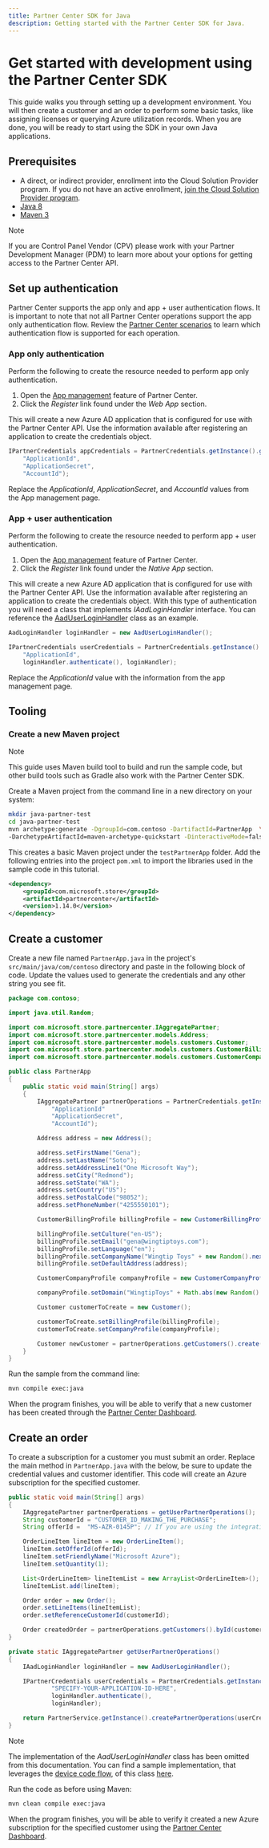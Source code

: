```yaml
---
title: Partner Center SDK for Java
description: Getting started with the Partner Center SDK for Java.
---
```


# Get started with development using the Partner Center SDK

This guide walks you through setting up a development environment. You will then create a customer and an order to perform some basic tasks, like assigning licenses or querying Azure utilization records. When you are done, you will be ready to start using the SDK in your own Java applications.

## Prerequisites

- A direct, or indirect provider, enrollment into the Cloud Solution Provider program. If you do not have an active enrollment, [join the Cloud Solution Provider program](https://partner.microsoft.com/cloud-solution-provider/csp-enrollment).
- [Java 8](https://developers.redhat.com/products/openjdk/download/)
- [Maven 3](https://maven.apache.org/download.cgi)

> [!NOTE]  
> If you are Control Panel Vendor (CPV) please work with your Partner Development Manager (PDM) to learn more about your options for getting access to the Partner Center API.

## Set up authentication

Partner Center supports the app only and app + user authentication flows. It is important to note that not all Partner Center operations support the app only authentication flow. Review the [Partner Center scenarios](https://docs.microsoft.com/partner-center/develop/scenarios) to learn which authentication flow is supported for each operation.

### App only authentication

Perform the following to create the resource needed to perform app only authentication.

1. Open the [App management](https://partner.microsoft.com/pcv/apiintegration/appmanagement) feature of Partner Center.
2. Click the *Register* link found under the *Web App* section.

This will create a new Azure AD application that is configured for use with the Partner Center API. Use the information available after registering an application to create the credentials object.

```java
IPartnerCredentials appCredentials = PartnerCredentials.getInstance().generateByApplicationCredentials(
    "ApplicationId",
    "ApplicationSecret",
    "AccountId");
```

Replace the *ApplicationId*, *ApplicationSecret*, and *AccountId* values from the App management page.

### App + user authentication

Perform the following to create the resource needed to perform app + user authentication.

1. Open the [App management](https://partner.microsoft.com/pcv/apiintegration/appmanagement) feature of Partner Center.
2. Click the *Register* link found under the *Native App* section.

This will create a new Azure AD application that is configured for use with the Partner Center API. Use the information available after registering an application to create the credentials object. With this type of authentication you will need a class that implements *IAadLoginHandler* interface. You can reference the [AadUserLoginHandler](https://github.com/Microsoft/Partner-Center-Java-Samples/blob/master/sdk/src/main/java/com/microsoft/store/partnercenter/samples/AadUserLoginHandler.java) class as an example.

```java
AadLoginHandler loginHandler = new AadUserLoginHandler();

IPartnerCredentials userCredentials = PartnerCredentials.getInstance().generateByUserCredentials(
    "ApplicationId",
    loginHandler.authenticate(), loginHandler);
```

Replace the *ApplicationId* value with the information from the app management page.

## Tooling

### Create a new Maven project

> [!NOTE]
> This guide uses Maven build tool to build and run the sample code, but other build tools such as Gradle also work with the Partner Center SDK.

Create a Maven project from the command line in a new directory on your system:

```bash
mkdir java-partner-test
cd java-partner-test
mvn archetype:generate -DgroupId=com.contoso -DartifactId=PartnerApp  \
-DarchetypeArtifactId=maven-archetype-quickstart -DinteractiveMode=false
```

This creates a basic Maven project under the `testPartnerApp` folder. Add the following entries into the project `pom.xml` to import the libraries used in the sample code in this tutorial.

```xml
<dependency>
    <groupId>com.microsoft.store</groupId>
    <artifactId>partnercenter</artifactId>
    <version>1.14.0</version>
</dependency>
```

## Create a customer

Create a new file named `PartnerApp.java` in the project's `src/main/java/com/contoso` directory and paste in the following block of code. Update the values used to generate the credentials and any other string you see fit.

```java
package com.contoso;

import java.util.Random;

import com.microsoft.store.partnercenter.IAggregatePartner;
import com.microsoft.store.partnercenter.models.Address;
import com.microsoft.store.partnercenter.models.customers.Customer;
import com.microsoft.store.partnercenter.models.customers.CustomerBillingProfile;
import com.microsoft.store.partnercenter.models.customers.CustomerCompanyProfile;

public class PartnerApp
{
    public static void main(String[] args)
    {
        IAggregatePartner partnerOperations = PartnerCredentials.getInstance().generateByApplicationCredentials(
            "ApplicationId"
            "ApplicationSecret",
            "AccountId");

        Address address = new Address();

        address.setFirstName("Gena");
        address.setLastName("Soto");
        address.setAddressLine1("One Microsoft Way");
        address.setCity("Redmond");
        address.setState("WA");
        address.setCountry("US");
        address.setPostalCode("98052");
        address.setPhoneNumber("4255550101");

        CustomerBillingProfile billingProfile = new CustomerBillingProfile();

        billingProfile.setCulture("en-US");
        billingProfile.setEmail("gena@wingtiptoys.com");
        billingProfile.setLanguage("en");
        billingProfile.setCompanyName("Wingtip Toys" + new Random().nextInt());
        billingProfile.setDefaultAddress(address);

        CustomerCompanyProfile companyProfile = new CustomerCompanyProfile();

        companyProfile.setDomain("WingtipToys" + Math.abs(new Random().nextInt()) + ".onmicrosoft.com");

        Customer customerToCreate = new Customer();

        customerToCreate.setBillingProfile(billingProfile);
        customerToCreate.setCompanyProfile(companyProfile);

        Customer newCustomer = partnerOperations.getCustomers().create(customerToCreate);
    }
}
```

Run the sample from the command line:

```bash
mvn compile exec:java
```

When the program finishes, you will be able to verify that a new customer has been created through the [Partner Center Dashboard](https://partner.microsoft.com/pcv/dashboard/overview).

## Create an order

To create a subscription for a customer you must submit an order. Replace the main method in `PartnerApp.java` with the below, be sure to update the credential values and customer identifier. This code will create an Azure subscription for the specified customer.

```java
public static void main(String[] args)
{
    IAggregatePartner partnerOperations = getUserPartnerOperations();
    String customerId = "CUSTOMER_ID_MAKING_THE_PURCHASE";
    String offerId =  "MS-AZR-0145P"; // If you are using the integration sandbox this offer should be MS-AZR-0146P.

    OrderLineItem lineItem = new OrderLineItem();
    lineItem.setOfferId(offerId);
    lineItem.setFriendlyName("Microsoft Azure");
    lineItem.setQuantity(1);

    List<OrderLineItem> lineItemList = new ArrayList<OrderLineItem>();
    lineItemList.add(lineItem);

    Order order = new Order();
    order.setLineItems(lineItemList);
    order.setReferenceCustomerId(customerId);

    Order createdOrder = partnerOperations.getCustomers().byId(customerId).getOrders().create(order);
}

private static IAggregatePartner getUserPartnerOperations()
{
    IAadLoginHandler loginHandler = new AadUserLoginHandler();

    IPartnerCredentials userCredentials = PartnerCredentials.getInstance().generateByUserCredentials(
            "SPECIFY-YOUR-APPLICATION-ID-HERE",
            loginHandler.authenticate(),
            loginHandler);

    return PartnerService.getInstance().createPartnerOperations(userCredentials);
}
```

> [!NOTE]
> The implementation of the *AadUserLoginHandler* class has been omitted from this documentation. You can find a sample implementation, that leverages the [device code flow](https://docs.microsoft.com/azure/active-directory/develop/v2-oauth2-device-code), of this class [here](https://github.com/microsoft/Partner-Center-Java-Samples/blob/master/sdk/src/main/java/com/microsoft/store/partnercenter/samples/AadUserLoginHandler.java).

Run the code as before using Maven:

```bash
mvn clean compile exec:java
```

When the program finishes, you will be able to verify it created a new Azure subscription for the specified customer using the  [Partner Center Dashboard](https://partner.microsoft.com/pcv/dashboard/overview).
